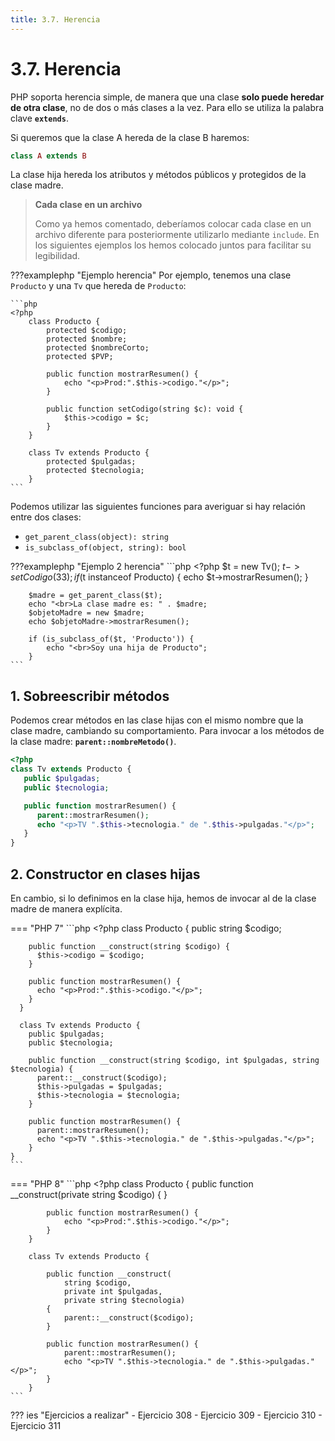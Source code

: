 ```yaml
---
title: 3.7. Herencia
---
```

# 3.7. Herencia

PHP soporta herencia simple, de manera que una clase **solo puede heredar de otra clase**, no de dos o más clases a la vez. Para ello se utiliza la palabra clave **`extends`**.

Si queremos que la clase A hereda de la clase B haremos:

```php
class A extends B
```

La clase hija hereda los atributos y métodos públicos y protegidos de la clase madre.

> **Cada clase en un archivo**
> 
> Como ya hemos comentado, deberíamos colocar cada clase en un archivo diferente para posteriormente utilizarlo mediante `include`. En los siguientes ejemplos los hemos colocado juntos para facilitar su legibilidad.

???examplephp "Ejemplo herencia"
	Por ejemplo, tenemos una clase `Producto` y una `Tv` que hereda de `Producto`:

	```php
	<?php
		class Producto {
			protected $codigo;
			protected $nombre;
			protected $nombreCorto;
			protected $PVP;

			public function mostrarResumen() {
				echo "<p>Prod:".$this->codigo."</p>";
			}

			public function setCodigo(string $c): void {
				$this->codigo = $c;
			}
		}

		class Tv extends Producto {
			protected $pulgadas;
			protected $tecnologia;
		}
	```

Podemos utilizar las siguientes funciones para averiguar si hay relación entre dos clases:

- `get_parent_class(object): string`
- `is_subclass_of(object, string): bool`

???examplephp "Ejemplo 2 herencia"
	```php
	<?php
		$t = new Tv();
		$t->setCodigo(33);
		if ($t instanceof Producto) {
			echo $t->mostrarResumen();
		}

		$madre = get_parent_class($t);
		echo "<br>La clase madre es: " . $madre;
		$objetoMadre = new $madre;
		echo $objetoMadre->mostrarResumen();

		if (is_subclass_of($t, 'Producto')) {
			echo "<br>Soy una hija de Producto";
		}
	```

## 1. Sobreescribir métodos

Podemos crear métodos en las clase hijas con el mismo nombre que la clase madre, cambiando su comportamiento. Para invocar a los métodos de la clase madre: **`parent::nombreMetodo()`**.

```php
<?php
class Tv extends Producto {
   public $pulgadas;
   public $tecnologia;

   public function mostrarResumen() {
      parent::mostrarResumen();
      echo "<p>TV ".$this->tecnologia." de ".$this->pulgadas."</p>";
   }
}
```

## 2. Constructor en clases hijas

En cambio, si lo definimos en la clase hija, hemos de invocar al de la clase madre de manera explícita.

=== "PHP 7"
	```php
	<?php
	  class Producto {
	    public string $codigo;
	
	    public function __construct(string $codigo) {
	      $this->codigo = $codigo;
	    }
	
	    public function mostrarResumen() {
	      echo "<p>Prod:".$this->codigo."</p>";
	    }
	  }
	
	  class Tv extends Producto {
	    public $pulgadas;
	    public $tecnologia;
	
	    public function __construct(string $codigo, int $pulgadas, string $tecnologia) {
	      parent::__construct($codigo);
	      $this->pulgadas = $pulgadas;
	      $this->tecnologia = $tecnologia;
	    }
	
	    public function mostrarResumen() {
	      parent::mostrarResumen();
	      echo "<p>TV ".$this->tecnologia." de ".$this->pulgadas."</p>";
	    }
	}
	```
=== "PHP 8"
	```php
	<?php
		class Producto {
			public function __construct(private string $codigo) { }
	
			public function mostrarResumen() {
				echo "<p>Prod:".$this->codigo."</p>";
			}
		}
	
		class Tv extends Producto {
	
			public function __construct(
				string $codigo,
				private int $pulgadas,
				private string $tecnologia)
			{
				parent::__construct($codigo);
			}
	
			public function mostrarResumen() {
				parent::mostrarResumen();
				echo "<p>TV ".$this->tecnologia." de ".$this->pulgadas."</p>";
			}
		}
	```

??? ies "Ejercicios a realizar"
	- Ejercicio 308
	- Ejercicio 309
	- Ejercicio 310
	- Ejercicio 311
